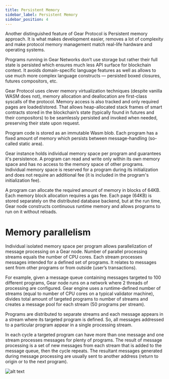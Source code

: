 ```yaml
---
title: Persistent Memory
sidebar_label: Persistent Memory
sidebar_position: 4
---
```


Another distinguished feature of Gear Protocol is Persistent memory approach. It is what makes development easier, removes a lot of complexity and make protocol memory management match real-life hardware and operating systems.

Programs running in Gear Networks don’t use storage but rather their full state is persisted which ensures much less API surface for blockchain context. It avoids domain-specific language features as well as allows to use much more complex language constructs — persisted boxed closures, futures compositors, etc. 

Gear Protocol uses clever memory virtualization techniques (despite vanilla WASM does not), memory allocation and deallocation are first-class syscalls of the protocol. Memory access is also tracked and only required pages are loaded/stored. That allows heap-allocated stack frames of smart contracts stored in the blockchain’s state (typically found in futures and their compositors) to be seamlessly persisted and invoked when needed, preserving their state upon request. 

Program code is stored as an immutable Wasm blob. Each program has a fixed amount of memory which persists between message-handling (so-called static area).

Gear instance holds individual memory space per program and guarantees it's persistence. A program can read and write only within its own memory space and has no access to the memory space of other programs. Individual memory space is reserved for a program during its initialization and does not require an additional fee (it is included in the program's initialization fee).

A program can allocate the required amount of memory in blocks of 64KB. Each memory block allocation requires a gas fee. Each page (64KB) is stored separately on the distributed database backend, but at the run time, Gear node constructs continuous runtime memory and allows programs to run on it without reloads.

# Memory parallelism

Individual isolated memory space per program allows parallelization of message processing on a Gear node. Number of parallel processing streams equals the number of CPU cores. Each stream processes messages intended for a defined set of programs. It relates to messages sent from other programs or from outside (user’s transactions).

For example, given a message queue containing messages targeted to 100 different programs, Gear node runs on a network where 2 threads of processing are configured. Gear engine uses a runtime-defined number of streams (equal to number of CPU cores on a typical validator machine), divides total amount of targeted programs to number of streams and creates a message pool for each stream (50 programs per stream).

Programs are distributed to separate streams and each message appears in a stream where its targeted program is defined. So, all messages addressed to a particular program appear in a single processing stream.

In each cycle a targeted program can have more than one message and one stream processes messages for plenty of programs. The result of message processing is a set of new messages from each stream that is added to the message queue, then the cycle repeats. The resultant messages generated during message processing are usually sent to another address (return to origin or to the next program).

![alt text](/assets/message-parallelism.jpg)
